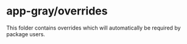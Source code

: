 # app-gray/overrides

This folder contains overrides which will automatically be required by package users.
